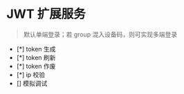 # JWT 扩展服务

> 默认单端登录；若 group 混入设备码，则可实现多端登录

- [*] token 生成
- [*] token 刷新
- [*] token 作废
- [*] ip 校验
- [] 模拟调试
